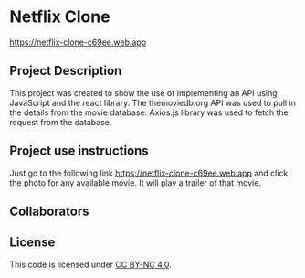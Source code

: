 # Netflix Clone
https://netflix-clone-c69ee.web.app

## Project Description

This project was created to show the use of implementing an API using JavaScript and the react library. The themoviedb.org API was used to pull in the details from the movie database. Axios.js library was used to fetch the request from the database.

## Project use instructions

Just go to the following link https://netflix-clone-c69ee.web.app and click the photo for any available movie. It will play a trailer of that movie.

## Collaborators

## License

This code is licensed under [CC BY-NC 4.0](https://creativecommons.org/licenses/by-nc/4.0/).
